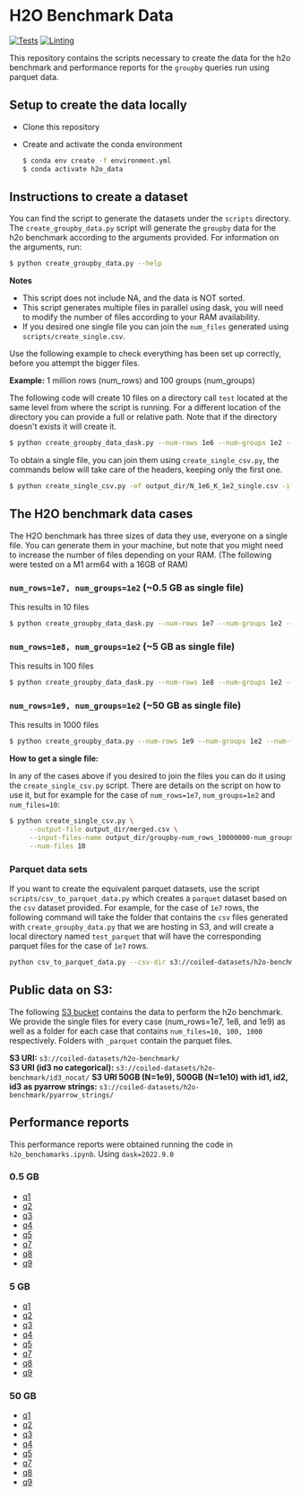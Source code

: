 # H2O Benchmark Data

[![Tests](https://github.com/coiled/h2o_benchmark_data/actions/workflows/tests.yml/badge.svg)](https://github.com/coiled/h2o_benchmark_data/actions/workflows/tests.yml) [![Linting](https://github.com/coiled/h2o_benchmark_data/actions/workflows/pre-commit.yml/badge.svg)](https://github.com/coiled/h2o_benchmark_data/actions/workflows/pre-commit.yml)

This repository contains the scripts necessary to create the data for the h2o benchmark and performance reports for the `groupby` queries run using parquet data.

## Setup to create the data locally

- Clone this repository
- Create and activate the conda environment
    
     ```bash
     $ conda env create -f environment.yml
     $ conda activate h2o_data
     ```

## Instructions to create a dataset 

You can find the script to generate the datasets under the `scripts` directory. The `create_groupby_data.py` script will generate the `groupby` data for the h2o 
benchmark according to the arguments provided. For information on the arguments, run:

```bash
$ python create_groupby_data.py --help
```

**Notes**

- This script does not include NA, and the data is NOT sorted.
- This script generates multiple files in parallel using dask, you will need to modify the number of files according to your RAM availability.
- If you desired one single file you can join the `num_files` generated using `scripts/create_single.csv`.

Use the following example to check everything has been set up correctly, before you attempt the bigger files.

**Example:** 1 million rows (num_rows) and 100 groups (num_groups)

The following code will create 10 files on a directory call `test` located at the same level from where the script is running. For a different location of the directory you can provide a full or relative path. Note that if the directory doesn't exists it will create it. 

```bash
$ python create_groupby_data_dask.py --num-rows 1e6 --num-groups 1e2 --num-files 10 --output-dir test
```
To obtain a single file, you can join them using `create_single_csv.py`, the commands below will take care of the headers, keeping only the first one.

```bash
$ python create_single_csv.py -of output_dir/N_1e6_K_1e2_single.csv -ifn output_dir/groupby-N_1000000_K_100_file_ --num-files 10 
```

## The H2O benchmark data cases

The H2O benchmark has three sizes of data they use, everyone on a single file. You can generate them in your machine, but note that you might need to increase the number of files depending on your RAM. (The following were tested on a M1 arm64 with a 16GB of RAM)

### `num_rows=1e7, num_groups=1e2` (~0.5 GB as single file)

This results in 10 files
```bash
$ python create_groupby_data_dask.py --num-rows 1e7 --num-groups 1e2 --num-files 10 --output-dir output_dir
```

### `num_rows=1e8, num_groups=1e2` (~5 GB as single file)

This results in 100 files
```bash
$ python create_groupby_data_dask.py --num-rows 1e8 --num-groups 1e2 --num-files 100 --output-dir output_dir
```

### `num_rows=1e9, num_groups=1e2` (~50 GB as single file)

This results in 1000 files
```bash
$ python create_groupby_data.py --num-rows 1e9 --num-groups 1e2 --num-files 1000 --output-dir output_dir
```

**How to get a single file:**

In any of the cases above if you desired to join the files you can do it using the `create_single_csv.py`
script. There are details on the script on how to use it, but for example for the case of `num_rows=1e7`, `num_groups=1e2`
and `num_files=10`:

```bash
$ python create_single_csv.py \
     --output-file output_dir/merged.csv \
     --input-files-name output_dir/groupby-num_rows_10000000-num_groups_100-file_ \
     --num-files 10
```

### Parquet data sets

If you want to create the equivalent parquet datasets, use the script `scripts/csv_to_parquet_data.py` which creates a `parquet` dataset based on the `csv` dataset provided.
For example, for the case of `1e7` rows, the following command will take the folder that contains the `csv` files generated with `create_groupby_data.py` that we are hosting in S3, and will create a local directory named `test_parquet` that will have the corresponding parquet files for the case of `1e7` rows.

```bash
python csv_to_parquet_data.py --csv-dir s3://coiled-datasets/h2o-benchmark/N_1e7_K_1e2/ --output-dir test_parquet
```

## Public data on S3:

The following [S3 bucket](https://s3.console.aws.amazon.com/s3/buckets/coiled-datasets?region=us-east-2&prefix=h2o-benchmark/) contains the data to perform the h2o benchmark. We provide the single files for every case (num_rows=1e7, 1e8, and 1e9) as well as a folder for each case that contains `num_files=10, 100, 1000` respectively. Folders with `_parquet` contain the parquet files. 

**S3 URI:** `s3://coiled-datasets/h2o-benchmark/`  
**S3 URI (id3 no categorical):** `s3://coiled-datasets/h2o-benchmark/id3_nocat/`
**S3 URI 50GB (N=1e9), 500GB (N=1e10) with id1, id2, id3 as pyarrow strings:** `s3://coiled-datasets/h2o-benchmark/pyarrow_strings/` 


## Performance reports

This performance reports were obtained running the code in `h2o_benchamarks.ipynb`. Using `dask=2022.9.0`

### 0.5 GB

- [q1](https://rawcdn.githack.com/coiled/h2o-benchmarks/37f774a3c6589ea7bc7f91f06322b5f45383aa53/performance-reports/05GB/q1_data_05GB.html)
- [q2](https://rawcdn.githack.com/coiled/h2o-benchmarks/37f774a3c6589ea7bc7f91f06322b5f45383aa53/performance-reports/05GB/q2_data_05GB.html)
- [q3](https://rawcdn.githack.com/coiled/h2o-benchmarks/37f774a3c6589ea7bc7f91f06322b5f45383aa53/performance-reports/05GB/q3_data_05GB.html)
- [q4](https://rawcdn.githack.com/coiled/h2o-benchmarks/37f774a3c6589ea7bc7f91f06322b5f45383aa53/performance-reports/05GB/q4_data_05GB.html)
- [q5](https://rawcdn.githack.com/coiled/h2o-benchmarks/37f774a3c6589ea7bc7f91f06322b5f45383aa53/performance-reports/05GB/q5_data_05GB.html)
- [q7](https://rawcdn.githack.com/coiled/h2o-benchmarks/37f774a3c6589ea7bc7f91f06322b5f45383aa53/performance-reports/05GB/q7_data_05GB.html)
- [q8](https://rawcdn.githack.com/coiled/h2o-benchmarks/37f774a3c6589ea7bc7f91f06322b5f45383aa53/performance-reports/05GB/q8_data_05GB.html)
- [q9](https://rawcdn.githack.com/coiled/h2o-benchmarks/37f774a3c6589ea7bc7f91f06322b5f45383aa53/performance-reports/05GB/q9_data_05GB.html)

### 5 GB
- [q1](https://rawcdn.githack.com/coiled/h2o-benchmarks/37f774a3c6589ea7bc7f91f06322b5f45383aa53/performance-reports/5GB/q1_data_5GB.html)
- [q2](https://rawcdn.githack.com/coiled/h2o-benchmarks/37f774a3c6589ea7bc7f91f06322b5f45383aa53/performance-reports/5GB/q2_data_5GB.html)
- [q3](https://rawcdn.githack.com/coiled/h2o-benchmarks/37f774a3c6589ea7bc7f91f06322b5f45383aa53/performance-reports/5GB/q3_data_5GB.html)
- [q4](https://rawcdn.githack.com/coiled/h2o-benchmarks/37f774a3c6589ea7bc7f91f06322b5f45383aa53/performance-reports/5GB/q4_data_5GB.html)
- [q5](https://rawcdn.githack.com/coiled/h2o-benchmarks/37f774a3c6589ea7bc7f91f06322b5f45383aa53/performance-reports/5GB/q5_data_5GB.html)
- [q7](https://rawcdn.githack.com/coiled/h2o-benchmarks/37f774a3c6589ea7bc7f91f06322b5f45383aa53/performance-reports/5GB/q7_data_5GB.html)
- [q8](https://rawcdn.githack.com/coiled/h2o-benchmarks/37f774a3c6589ea7bc7f91f06322b5f45383aa53/performance-reports/5GB/q8_data_5GB.html)
- [q9](https://rawcdn.githack.com/coiled/h2o-benchmarks/37f774a3c6589ea7bc7f91f06322b5f45383aa53/performance-reports/5GB/q9_data_5GB.html)

### 50 GB

- [q1](https://rawcdn.githack.com/coiled/h2o-benchmarks/37f774a3c6589ea7bc7f91f06322b5f45383aa53/performance-reports/50GB/q1_data_50GB.html)
- [q2](https://rawcdn.githack.com/coiled/h2o-benchmarks/37f774a3c6589ea7bc7f91f06322b5f45383aa53/performance-reports/50GB/q2_data_50GB.html)
- [q3](https://rawcdn.githack.com/coiled/h2o-benchmarks/37f774a3c6589ea7bc7f91f06322b5f45383aa53/performance-reports/50GB/q3_data_50GB.html)
- [q4](https://rawcdn.githack.com/coiled/h2o-benchmarks/37f774a3c6589ea7bc7f91f06322b5f45383aa53/performance-reports/50GB/q4_data_50GB.html)
- [q5](https://rawcdn.githack.com/coiled/h2o-benchmarks/37f774a3c6589ea7bc7f91f06322b5f45383aa53/performance-reports/50GB/q5_data_50GB.htmlain/performance-reports/50GB/q4_data_50GB.html)
- [q7](https://rawcdn.githack.com/coiled/h2o-benchmarks/37f774a3c6589ea7bc7f91f06322b5f45383aa53/performance-reports/50GB/q7_data_50GB.html)
- [q8](https://rawcdn.githack.com/coiled/h2o-benchmarks/37f774a3c6589ea7bc7f91f06322b5f45383aa53/performance-reports/50GB/q8_data_50GB.html)
- [q9](https://rawcdn.githack.com/coiled/h2o-benchmarks/37f774a3c6589ea7bc7f91f06322b5f45383aa53/performance-reports/50GB/q9_data_50GB.html)
